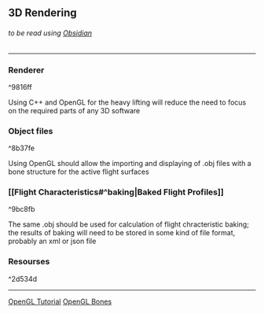 ## 3D Rendering
###### to be read using [Obsidian](https://obsidian.md/)
---
### Renderer

^9816ff

Using C++ and OpenGL for the heavy lifting will reduce the need to focus on the required parts of any 3D software

### Object files

^8b37fe

Using OpenGL should allow the importing and displaying of .obj files with a bone structure for the active flight surfaces

### [[Flight Characteristics#^baking|Baked Flight Profiles]]

^9bc8fb

The same .obj should be used for calculation of flight chracteristic baking; the results of baking will need to be stored in some kind of file format, probably an xml or json file

### Resourses

^2d534d

---
[OpenGL Tutorial](http://www.opengl-tutorial.org/intermediate-tutorials/billboards-particles/particles-instancing/)
[OpenGL Bones](https://learnopengl.com/Guest-Articles/2020/Skeletal-Animation)